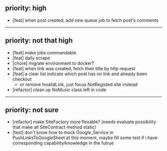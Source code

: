 ## priority: high

- [feat] when post created, add new queue job to fetch post's comments

---

## priority: not that high

- [feat] make jobs commandable
- [feat] daily scrape
- [chore] migrate environment to docker?
- [feat] when link was created, fetch their title by http request
- [feat] a clear list indicate which post has no link and already been checkout
    - or remove InvalidLink, just focus NotRegisted site instead
- [refactor] clean up NoMusic class left in code

---

## priority: not sure
- [refactor] make SiteFactory more flexable? (needs evaluate possibility that make all SiteContract method static)
- [test] don't know how to mock Google_Service in PushLinksToGoogleSheet at this moment, maybe fill some test if i have corresponding capability/knowledge in the futrue
